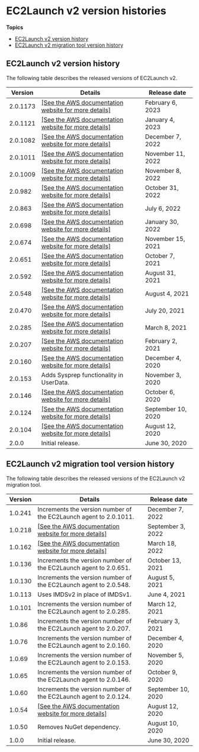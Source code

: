 # EC2Launch v2 version histories<a name="ec2launchv2-versions"></a>

**Topics**
+ [EC2Launch v2 version history](#ec2launchv2-version-history)
+ [EC2Launch v2 migration tool version history](#ec2launchv2-migration-tool-version-history)

## EC2Launch v2 version history<a name="ec2launchv2-version-history"></a>

The following table describes the released versions of EC2Launch v2\.


| Version | Details | Release date | 
| --- | --- | --- | 
| 2\.0\.1173 | [\[See the AWS documentation website for more details\]](http://docs.aws.amazon.com/AWSEC2/latest/WindowsGuide/ec2launchv2-versions.html) | February 6, 2023 | 
| 2\.0\.1121 | [\[See the AWS documentation website for more details\]](http://docs.aws.amazon.com/AWSEC2/latest/WindowsGuide/ec2launchv2-versions.html) | January 4, 2023 | 
| 2\.0\.1082 | [\[See the AWS documentation website for more details\]](http://docs.aws.amazon.com/AWSEC2/latest/WindowsGuide/ec2launchv2-versions.html) | December 7, 2022 | 
| 2\.0\.1011 | [\[See the AWS documentation website for more details\]](http://docs.aws.amazon.com/AWSEC2/latest/WindowsGuide/ec2launchv2-versions.html) | November 11, 2022 | 
| 2\.0\.1009 | [\[See the AWS documentation website for more details\]](http://docs.aws.amazon.com/AWSEC2/latest/WindowsGuide/ec2launchv2-versions.html) | November 8, 2022 | 
| 2\.0\.982 | [\[See the AWS documentation website for more details\]](http://docs.aws.amazon.com/AWSEC2/latest/WindowsGuide/ec2launchv2-versions.html) | October 31, 2022 | 
| 2\.0\.863 | [\[See the AWS documentation website for more details\]](http://docs.aws.amazon.com/AWSEC2/latest/WindowsGuide/ec2launchv2-versions.html) | July 6, 2022 | 
| 2\.0\.698 | [\[See the AWS documentation website for more details\]](http://docs.aws.amazon.com/AWSEC2/latest/WindowsGuide/ec2launchv2-versions.html) | January 30, 2022 | 
| 2\.0\.674 | [\[See the AWS documentation website for more details\]](http://docs.aws.amazon.com/AWSEC2/latest/WindowsGuide/ec2launchv2-versions.html) | November 15, 2021 | 
| 2\.0\.651 | [\[See the AWS documentation website for more details\]](http://docs.aws.amazon.com/AWSEC2/latest/WindowsGuide/ec2launchv2-versions.html) | October 7, 2021 | 
| 2\.0\.592 | [\[See the AWS documentation website for more details\]](http://docs.aws.amazon.com/AWSEC2/latest/WindowsGuide/ec2launchv2-versions.html) | August 31, 2021 | 
| 2\.0\.548 | [\[See the AWS documentation website for more details\]](http://docs.aws.amazon.com/AWSEC2/latest/WindowsGuide/ec2launchv2-versions.html) | August 4, 2021 | 
| 2\.0\.470 | [\[See the AWS documentation website for more details\]](http://docs.aws.amazon.com/AWSEC2/latest/WindowsGuide/ec2launchv2-versions.html) | July 20, 2021 | 
| 2\.0\.285 | [\[See the AWS documentation website for more details\]](http://docs.aws.amazon.com/AWSEC2/latest/WindowsGuide/ec2launchv2-versions.html) | March 8, 2021 | 
| 2\.0\.207 | [\[See the AWS documentation website for more details\]](http://docs.aws.amazon.com/AWSEC2/latest/WindowsGuide/ec2launchv2-versions.html) | February 2, 2021 | 
| 2\.0\.160 | [\[See the AWS documentation website for more details\]](http://docs.aws.amazon.com/AWSEC2/latest/WindowsGuide/ec2launchv2-versions.html) | December 4, 2020 | 
| 2\.0\.153 | Adds Sysprep functionality in UserData\. | November 3, 2020 | 
| 2\.0\.146 |  [\[See the AWS documentation website for more details\]](http://docs.aws.amazon.com/AWSEC2/latest/WindowsGuide/ec2launchv2-versions.html)  | October 6, 2020 | 
| 2\.0\.124 |  [\[See the AWS documentation website for more details\]](http://docs.aws.amazon.com/AWSEC2/latest/WindowsGuide/ec2launchv2-versions.html)  | September 10, 2020 | 
| 2\.0\.104 |  [\[See the AWS documentation website for more details\]](http://docs.aws.amazon.com/AWSEC2/latest/WindowsGuide/ec2launchv2-versions.html)  | August 12, 2020 | 
| 2\.0\.0 | Initial release\. | June 30, 2020 | 

## EC2Launch v2 migration tool version history<a name="ec2launchv2-migration-tool-version-history"></a>

The following table describes the released versions of the EC2Launch v2 migration tool\.


| Version | Details | Release date | 
| --- | --- | --- | 
| 1\.0\.241 | Increments the version number of the EC2Launch agent to 2\.0\.1011\. | December 7, 2022 | 
| 1\.0\.218 | [\[See the AWS documentation website for more details\]](http://docs.aws.amazon.com/AWSEC2/latest/WindowsGuide/ec2launchv2-versions.html) | September 3, 2022 | 
| 1\.0\.162 | [\[See the AWS documentation website for more details\]](http://docs.aws.amazon.com/AWSEC2/latest/WindowsGuide/ec2launchv2-versions.html) | March 18, 2022 | 
| 1\.0\.136 | Increments the version number of the EC2Launch agent to 2\.0\.651\. | October 13, 2021 | 
| 1\.0\.130 | Increments the version number of the EC2Launch agent to 2\.0\.548\. | August 5, 2021 | 
| 1\.0\.113 | Uses IMDSv2 in place of IMDSv1\. | June 4, 2021 | 
| 1\.0\.101 | Increments the version number of the EC2Launch agent to 2\.0\.285\. | March 12, 2021 | 
| 1\.0\.86 | Increments the version number of the EC2Launch agent to 2\.0\.207\. | February 3, 2021 | 
| 1\.0\.76 | Increments the version number of the EC2Launch agent to 2\.0\.160\. | December 4, 2020 | 
| 1\.0\.69 | Increments the version number of the EC2Launch agent to 2\.0\.153\. | November 5, 2020 | 
| 1\.0\.65 | Increments the version number of the EC2Launch agent to 2\.0\.146\. | October 9, 2020 | 
| 1\.0\.60 | Increments the version number of the EC2Launch agent to 2\.0\.124\. | September 10, 2020 | 
| 1\.0\.54 |  [\[See the AWS documentation website for more details\]](http://docs.aws.amazon.com/AWSEC2/latest/WindowsGuide/ec2launchv2-versions.html) | August 12, 2020 | 
| 1\.0\.50 | Removes NuGet dependency\. | August 10, 2020 | 
| 1\.0\.0 | Initial release\. | June 30, 2020 | 